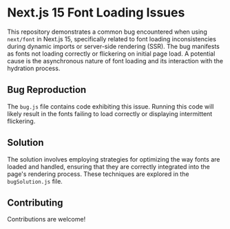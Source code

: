 # Next.js 15 Font Loading Issues
This repository demonstrates a common bug encountered when using `next/font` in Next.js 15, specifically related to font loading inconsistencies during dynamic imports or server-side rendering (SSR).  The bug manifests as fonts not loading correctly or flickering on initial page load.  A potential cause is the asynchronous nature of font loading and its interaction with the hydration process.

## Bug Reproduction
The `bug.js` file contains code exhibiting this issue. Running this code will likely result in the fonts failing to load correctly or displaying intermittent flickering.

## Solution
The solution involves employing strategies for optimizing the way fonts are loaded and handled, ensuring that they are correctly integrated into the page's rendering process. These techniques are explored in the `bugSolution.js` file.

## Contributing
Contributions are welcome!